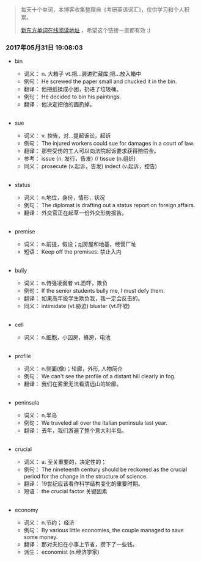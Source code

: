 > 每天十个单词，本博客收集整理自《考研英语词汇》，仅供学习和个人积累。
>
> [新东方单词在线阅读地址](http://download.dogwood.com.cn/online/kychlx/iPhone.html) ，希望这个链接一直都有效 :)

### 2017年05月31日 19:08:03

- bin
  * 词义：  n. 大箱子 vt.把…装进贮藏库;把…放入箱中
  * 例句：  He screwed the paper small and chucked it in the bin.
  * 翻译：  他把纸揉成小团，扔进了垃圾桶。
  * 例句：  He decided to bin his paintings.
  * 翻译：  他决定把他的画扔掉。
  <br>

- sue
  * 词义：  v. 控告，对...提起诉讼，起诉
  * 例句：  The injured workers could sue for damages in a court of law.
  * 翻译：  那些受伤的工人可以向法院起诉要求获得赔偿金。
  * 参考：  issue (n. 发行，告发) // tissue (n.组织)
  * 同义：  prosecute (v.起诉，告发) indect (v.起诉，控告)
  <br>

- status
  * 词义：  n.地位，身份，情形，状况
  * 例句：  The diplomat is drafting out a status report on foreign affairs.
  * 翻译：  外交官正在起草一份外交形势报告。
  <br>

- premise
  * 词义：  n.前提，假设；[pl](企业，机构等使用的)房屋和地基，经营厂址
  * 短语：  Keep off the premises. 禁止入内
  <br>

- bully
  * 词义：  n.恃强凌弱者 vt.恐吓，欺负
  * 例句：  If the senior students bully me, I must defy them.
  * 翻译：  如果高年级学生欺负我，我一定会反击的。
  * 同义：  intimidate (vt.胁迫) bluster (vt.吓唬)
  <br>

- cell
  * 词义：  n.细胞，小囚房，蜂房，电池
  <br>

- profile
  * 词义：  n.侧面(像)；轮廓，外形, 人物简介
  * 例句：  We can't see the profile of a distant hill clearly in fog.
  * 翻译：  我们在雾里无法看清远山的轮廓。
  <br>

- peninsula
  * 词义：  n.半岛
  * 例句：  We traveled all over the Italian peninsula last year.
  * 翻译：  去年，我们游遍了整个意大利半岛。
  <br>

- crucial
  * 词义：  a. 至关重要的，决定性的；
  * 例句：  The nineteenth century should be reckoned as the crucial period for the change in the structure of science.
  * 翻译：  19世纪应该看作科学结构变化的重要时期。
  * 短语：  the crucial factor 关键因素
  <br>

- economy
  * 词义：  n.节约； 经济
  * 例句：  By various little economies, the couple managed to save some money.
  * 翻译：  那对夫妇在小事上节省，攒下了一些钱。
  * 派生：  economist (n.经济学家)
  <br>